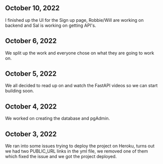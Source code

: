 ## October 10, 2022
I finished up the UI for the Sign up page, Robbie/Will are working on backend and Sal is working on getting API's.

## October 6, 2022
We split up the work and everyone chose on what they are going to work on.

## October 5, 2022
We all decided to read up on and watch the FastAPI videos so we can start building soon.

## October 4, 2022
We worked on creating the database and pgAdmin.

## October 3, 2022

We ran into some issues trying to deploy the project on Heroku, turns out we had two PUBLIC_URL links in the yml file, we removed one of them which fixed the issue and we got the project deployed.